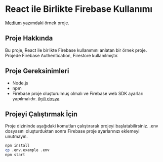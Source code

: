# React ile Birlikte Firebase Kullanımı

[Medium](https://ercumentlacin.medium.com/react-ile-birlikte-firebase-kullan%C4%B1m%C4%B1-13ecc40f5aac) yazımdaki örnek proje.

## Proje Hakkında

Bu proje, React ile birlikte Firebase kullanımını anlatan bir örnek proje. Projede Firebase Authentication, Firestore kullanılmıştır.

## Proje Gereksinimleri

- Node.js
- npm
- Firebase proje oluşturulmuş olmalı ve Firebase web SDK ayarları yapılmalıdır. [ilgili dosya](src/lib/firebase.ts)

## Projeyi Çalıştırmak İçin

Proje dizininde aşağıdaki komutları çalıştırarak projeyi başlatabilirsiniz.
.env dosyasını oluşturduktan sonra Firebase proje ayarlarınızı eklemeyi unutmayın.

```bash
npm install
cp .env.example .env
npm start
```
